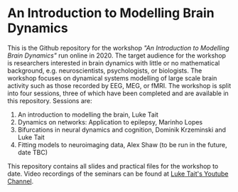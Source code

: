 # An Introduction to Modelling Brain Dynamics

This is the Github repository for the workshop *"An Introduction to Modelling Brain Dynamics"* run online in 2020. The target audience for the workshop is researchers interested in brain dynamics with little or no mathematical background, e.g. neuroscientists, psychologists, or biologists. The workshop focuses on dynamical systems modelling of large scale brain activity such as those recorded by EEG, MEG, or fMRI. The workshop is split into four sessions, three of which have been completed and are available in this repository. Sessions are: 

1. An introduction to modelling the brain, Luke Tait
1. Dynamics on networks: Application to epilepsy, Marinho Lopes
1. Bifurcations in neural dynamics and cognition, Dominik Krzeminski and Luke Tait
1. Fitting models to neuroimaging data, Alex Shaw (to be run in the future, date TBC)

This repository contains all slides and practical files for the workshop to date. Video recordings of the seminars can be found at [Luke Tait's Youtube Channel](https://www.youtube.com/channel/UC0lXn8cYF0RKceP8B9lcZtg). 
